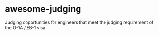 # awesome-judging
Judging opportunities for engineers that meet the judging requirement of the O-1A / EB-1 visa.
